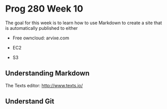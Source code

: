 Prog 280 Week 10
================

The goal for this week is to learn how to use Markdown to create a site that is
automatically published to either


-   Free owncloud: arvixe.com


-   EC2

-   S3



Understanding Markdown
----------------------

The Texts editor: <http://www.texts.io/>



Understand Git
--------------


